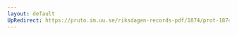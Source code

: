 ```yaml
---
layout: default
UpRedirect: https://pruto.im.uu.se/riksdagen-records-pdf/1874/prot-1874--ak--122/prot-1874--ak--122_001.pdf
---
```

